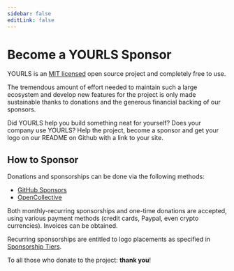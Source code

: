 ```yaml
---
sidebar: false
editLink: false
---
```


# Become a YOURLS Sponsor

YOURLS is an [MIT licensed](https://github.com/YOURLS/YOURLS/blob/master/LICENSE)
open source project and completely free to use.

The tremendous amount of effort needed to maintain such a large ecosystem and
develop new features for the project is only made sustainable thanks to donations and the
generous financial backing of our sponsors.

Did YOURLS help you build something neat for yourself?
Does your company use YOURLS?
Help the project, become a sponsor and get your logo on our README on Github with a link to your site.

## How to Sponsor

Donations and sponsorships can be done via the following methods:

- [GitHub Sponsors](https://github.com/sponsors/YOURLS)
- [OpenCollective](https://opencollective.com/YOURLS)

Both monthly-recurring sponsorships and one-time donations are accepted, using various payment methods (credit cards, Paypal, even crypto currencies). Invoices can be obtained.

Recurring sponsorships are entitled to logo placements as specified in [Sponsorship Tiers](#tier-benefits).

To all those who donate to the project: **thank you**!
